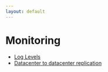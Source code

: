 ```yaml
---
layout: default
---
```

# Monitoring

- [Log Levels](monitoring-log-levels.html)
- [Datacenter to datacenter replication](monitoring-dc2dc-readme.html)
